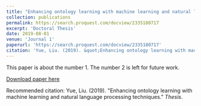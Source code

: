 ```yaml
---
title: "Enhancing ontology learning with machine learning and natural language processing techniques"
collection: publications
permalink: https://search.proquest.com/docview/2335180717
excerpt: 'Doctoral Thesis'
date: 2019-08-01
venue: 'Journal 1'
paperurl: 'https://search.proquest.com/docview/2335180717'
citation: 'Yue, Liu. (2019). &quot;Enhancing ontology learning with machine learning and natural language processing techniques.&quot; <i>Thesis</i>.'
---
```

This paper is about the number 1. The number 2 is left for future work.

[Download paper here](https://search.proquest.com/docview/2335180717)

Recommended citation: Yue, Liu. (2019). &quot;Enhancing ontology learning with machine learning and natural language processing techniques.&quot; <i>Thesis</i>.
